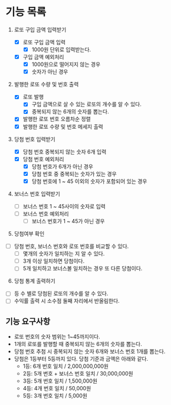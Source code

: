 # 기능 목록

1. 로또 구입 금액 입력받기

   - [x] 로또 구입 금액 입력
     - [x] 1000원 단위로 입력받는다.
   - [x] 구입 금액 예외처리
     - [x] 1000원으로 떨어지지 않는 경우
     - [x] 숫자가 아닌 경우

2. 발행한 로또 수량 및 번호 출력

   - [x] 로또 발행
     - [x] 구입 금액으로 살 수 있는 로또의 개수를 알 수 있다.
     - [x] 중복되지 않는 6개의 숫자를 뽑는다.
   - [x] 발행한 로또 번호 오름차순 정렬
   - [x] 발행한 로또 수량 및 번호 메세지 출력

3. 당첨 번호 입력받기

   - [x] 당첨 번호 중복되지 않는 숫자 6개 입력
   - [x] 당첨 번호 예외처리
     - [x] 당첨 번호가 6개가 아닌 경우
     - [x] 당첨 번호 중 중복되는 숫자가 있는 경우
     - [x] 당첨 번호에 1 ~ 45 이외의 숫자가 포함되어 있는 경우

4. 보너스 번호 입력받기
   - [ ] 보너스 번호 1 ~ 45사이의 숫자로 입력
   - [ ] 보너스 번호 예외처리
     - [ ] 보너스 번호가 1 ~ 45가 아닌 경우
5. 당첨여부 확인

- [ ] 당첨 번호, 보너스 번호와 로또 번호를 비교할 수 있다.
  - [ ] 몇개의 숫자가 일치하는 지 알 수 있다.
  - [ ] 3개 이상 일치하면 당첨이다.
  - [ ] 5개 일치하고 보너스볼 일치하는 경우 또 다른 당첨이다.

6. 당첨 통계 출력하기

- [ ] 등 수 별로 당첨된 로또의 개수를 알 수 있다.
- [ ] 수익률 출력 시 소수점 둘째 자리에서 반올림한다.

## 기능 요구사항

- 로또 번호의 숫자 범위는 1~45까지이다.
- 1개의 로또를 발행할 때 중복되지 않는 6개의 숫자를 뽑는다.
- 당첨 번호 추첨 시 중복되지 않는 숫자 6개와 보너스 번호 1개를 뽑는다.
- 당첨은 1등부터 5등까지 있다. 당첨 기준과 금액은 아래와 같다.
  - 1등: 6개 번호 일치 / 2,000,000,000원
  - 2등: 5개 번호 + 보너스 번호 일치 / 30,000,000원
  - 3등: 5개 번호 일치 / 1,500,000원
  - 4등: 4개 번호 일치 / 50,000원
  - 5등: 3개 번호 일치 / 5,000원
